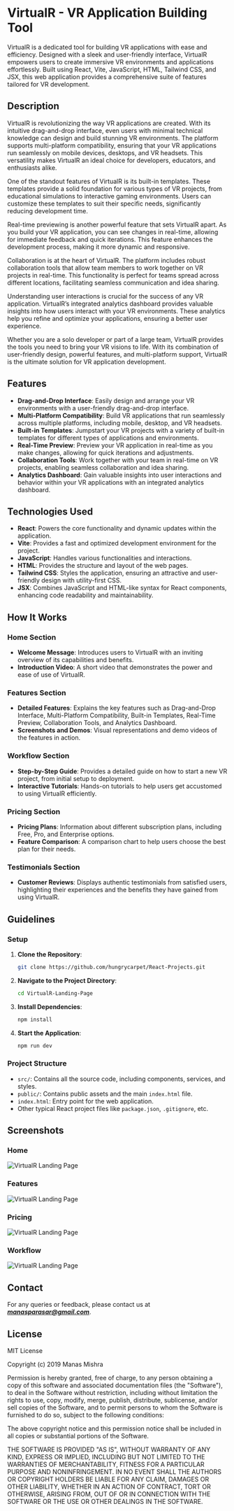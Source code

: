 # VirtualR - VR Application Building Tool

VirtualR is a dedicated tool for building VR applications with ease and efficiency. Designed with a sleek and user-friendly interface, VirtualR empowers users to create immersive VR environments and applications effortlessly. Built using React, Vite, JavaScript, HTML, Tailwind CSS, and JSX, this web application provides a comprehensive suite of features tailored for VR development.

## Description

VirtualR is revolutionizing the way VR applications are created. With its intuitive drag-and-drop interface, even users with minimal technical knowledge can design and build stunning VR environments. The platform supports multi-platform compatibility, ensuring that your VR applications run seamlessly on mobile devices, desktops, and VR headsets. This versatility makes VirtualR an ideal choice for developers, educators, and enthusiasts alike.

One of the standout features of VirtualR is its built-in templates. These templates provide a solid foundation for various types of VR projects, from educational simulations to interactive gaming environments. Users can customize these templates to suit their specific needs, significantly reducing development time.

Real-time previewing is another powerful feature that sets VirtualR apart. As you build your VR application, you can see changes in real-time, allowing for immediate feedback and quick iterations. This feature enhances the development process, making it more dynamic and responsive.

Collaboration is at the heart of VirtualR. The platform includes robust collaboration tools that allow team members to work together on VR projects in real-time. This functionality is perfect for teams spread across different locations, facilitating seamless communication and idea sharing.

Understanding user interactions is crucial for the success of any VR application. VirtualR’s integrated analytics dashboard provides valuable insights into how users interact with your VR environments. These analytics help you refine and optimize your applications, ensuring a better user experience.

Whether you are a solo developer or part of a large team, VirtualR provides the tools you need to bring your VR visions to life. With its combination of user-friendly design, powerful features, and multi-platform support, VirtualR is the ultimate solution for VR application development.

## Features

- **Drag-and-Drop Interface**: Easily design and arrange your VR environments with a user-friendly drag-and-drop interface.
- **Multi-Platform Compatibility**: Build VR applications that run seamlessly across multiple platforms, including mobile, desktop, and VR headsets.
- **Built-in Templates**: Jumpstart your VR projects with a variety of built-in templates for different types of applications and environments.
- **Real-Time Preview**: Preview your VR application in real-time as you make changes, allowing for quick iterations and adjustments.
- **Collaboration Tools**: Work together with your team in real-time on VR projects, enabling seamless collaboration and idea sharing.
- **Analytics Dashboard**: Gain valuable insights into user interactions and behavior within your VR applications with an integrated analytics dashboard.

## Technologies Used

- **React**: Powers the core functionality and dynamic updates within the application.
- **Vite**: Provides a fast and optimized development environment for the project.
- **JavaScript**: Handles various functionalities and interactions.
- **HTML**: Provides the structure and layout of the web pages.
- **Tailwind CSS**: Styles the application, ensuring an attractive and user-friendly design with utility-first CSS.
- **JSX**: Combines JavaScript and HTML-like syntax for React components, enhancing code readability and maintainability.

## How It Works

### Home Section

- **Welcome Message**: Introduces users to VirtualR with an inviting overview of its capabilities and benefits.
- **Introduction Video**: A short video that demonstrates the power and ease of use of VirtualR.

### Features Section

- **Detailed Features**: Explains the key features such as Drag-and-Drop Interface, Multi-Platform Compatibility, Built-in Templates, Real-Time Preview, Collaboration Tools, and Analytics Dashboard.
- **Screenshots and Demos**: Visual representations and demo videos of the features in action.

### Workflow Section

- **Step-by-Step Guide**: Provides a detailed guide on how to start a new VR project, from initial setup to deployment.
- **Interactive Tutorials**: Hands-on tutorials to help users get accustomed to using VirtualR efficiently.

### Pricing Section

- **Pricing Plans**: Information about different subscription plans, including Free, Pro, and Enterprise options.
- **Feature Comparison**: A comparison chart to help users choose the best plan for their needs.

### Testimonials Section

- **Customer Reviews**: Displays authentic testimonials from satisfied users, highlighting their experiences and the benefits they have gained from using VirtualR.

## Guidelines

### Setup

1. **Clone the Repository**:
    ```bash
    git clone https://github.com/hungrycarpet/React-Projects.git
    ```
2. **Navigate to the Project Directory**:
    ```bash
    cd VirtualR-Landing-Page
    ```
3. **Install Dependencies**:
    ```bash
    npm install
    ```
4. **Start the Application**:
    ```bash
    npm run dev
    ```

### Project Structure

- `src/`: Contains all the source code, including components, services, and styles.
- `public/`: Contains public assets and the main `index.html` file.
- `index.html`: Entry point for the web application.
- Other typical React project files like `package.json`, `.gitignore`, etc.

## Screenshots

### Home
![VirtualR Landing Page](src/assets/screenshot-home.png "VirtualR Landing Page")

### Features
![VirtualR Landing Page](src/assets/screenshot-feature.png "VirtualR Landing Page")

### Pricing
![VirtualR Landing Page](src/assets/screenshot-pricing.png "VirtualR Landing Page")

### Workflow
![VirtualR Landing Page](src/assets/screenshot-workflow.png "VirtualR Landing Page")

## Contact

For any queries or feedback, please contact us at ***manasparasar@gmail.com***.

## License

MIT License

Copyright (c) 2019 Manas Mishra

Permission is hereby granted, free of charge, to any person obtaining a copy
of this software and associated documentation files (the "Software"), to deal
in the Software without restriction, including without limitation the rights
to use, copy, modify, merge, publish, distribute, sublicense, and/or sell
copies of the Software, and to permit persons to whom the Software is
furnished to do so, subject to the following conditions:

The above copyright notice and this permission notice shall be included in all
copies or substantial portions of the Software.

THE SOFTWARE IS PROVIDED "AS IS", WITHOUT WARRANTY OF ANY KIND, EXPRESS OR
IMPLIED, INCLUDING BUT NOT LIMITED TO THE WARRANTIES OF MERCHANTABILITY,
FITNESS FOR A PARTICULAR PURPOSE AND NONINFRINGEMENT. IN NO EVENT SHALL THE
AUTHORS OR COPYRIGHT HOLDERS BE LIABLE FOR ANY CLAIM, DAMAGES OR OTHER
LIABILITY, WHETHER IN AN ACTION OF CONTRACT, TORT OR OTHERWISE, ARISING FROM,
OUT OF OR IN CONNECTION WITH THE SOFTWARE OR THE USE OR OTHER DEALINGS IN THE
SOFTWARE.
